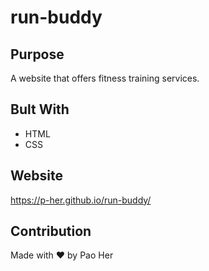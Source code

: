 # run-buddy

## Purpose
A website that offers fitness training services.

## Bult With
* HTML
* CSS

## Website
https://p-her.github.io/run-buddy/

## Contribution
Made with ❤️ by Pao Her
